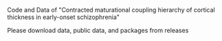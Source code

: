 Code and Data of "Contracted maturational coupling hierarchy of cortical thickness in early-onset schizophrenia"

Please download data, public data, and packages from releases
